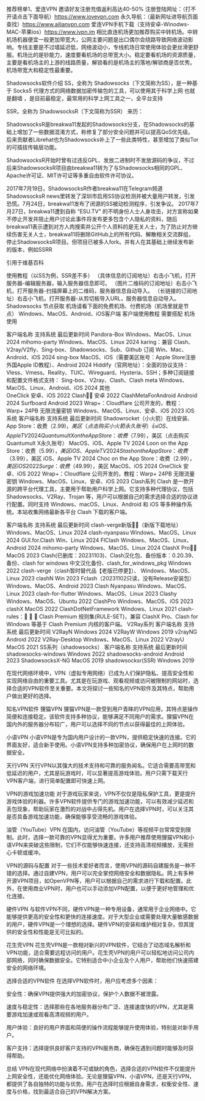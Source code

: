推荐榜单1、爱连VPN 邀请好友注册充值返利高达40-50% 
注册登陆网址：（打不开请点击下面导航）https://www.iovevpn.com
永久导航：（最新网址进导航页面查找）https://www.ailianvpn.com
爱连VPN手机下载（支持安卓-Winodws-MAC-苹果ios）https://www.ivpn.im
相比直连机场更加推荐购买中转机场。中转机场机器便宜一般更加带宽大，公网主要问题是出口偶尔会绕路导致网络波动影响。专线主要是不过墙延迟低，网络波动小，专线机场日常使用体验会更丝滑更舒服。机场比的是钞能力，速度要看机场的总带宽大小。稳定要看机场的资源质量，主要是看机场主的上游的线路质量，解锁看的是机场主的落地/解锁商是否优秀。机场带宽大和稳定性最重要。

Shadowsocks软件介绍
SS，全称为 Shadowsocks（下文简称为SS），是一种基于 Socks5 代理方式的网络数据加密传输包的工具，可以使用其于科学上网 也就是翻墙 ，是目前最稳定，最常用的科学上网工具之一，全平台支持

SSR，全称为 ShadowsocksR（下文简称为SSR） 来历：

ShadowsocksR是breakwa11发起的Shadowsocks分支，在Shadowsocks的基础上增加了一些数据混淆方式，称修复了部分安全问题并可以提高QoS优先级。后来贡献者Librehat也为Shadowsocks补上了一些此类特性，甚至增加了类似Tor的可插拔传输层功能。

ShadowsocksR开始时曾有过违反GPL、发放二进制时不发放源码的争议，不过后来ShadowsocksR项目由breakwa11转为了与Shadowsocks相同的GPL、Apache许可证、MIT许可证等多重自由软件许可协议。

2017年7月19日，ShadowsocksR作者breakwa11在Telegram频道ShadowsocksR news里转发了深圳市启用SS协议检测并被大量用户转发，引发恐慌。7月24日，breakwa11发布了闭源的SS被动检测程序，引发争议。 2017年7月27日，breakwa11遭到自称 “ESU.TV” 的不明身份人士人身攻击，对方宣称如果不停止开发并阻止用户讨论此事件将发布更多包含个人隐私的资料，随后breakwa11表示遭到对方人肉搜索并公开个人资料的是无关人士，为了防止对方继续伤害无关人士，breakwa11将删除GitHub上的所有代码、解散相关交流群组，停止ShadowsocksR项目。但项目已被多人fork。并有人在其基础上继续发布新的版本，例如SSRR

引用于维基百科

使用教程（以SS为例，SSR差不多）
（具体信息的订阅地址）右击小飞机，打开服务器-编辑服务器，输入服务器信息即可。
（图片二维码的订阅地址）右击小飞机，打开服务器-扫描屏幕上的二维码，服务器信息自动导入。
（长链接的订阅地址）右击小飞机，打开服务器-从剪切板导入URL，服务器信息自动导入。
Shadowsocks 节点获取
机场请看下面的免费机场、付费机场（机场里就是节点）
Windows、MacOS、Android、iOS客户端
客户端使用教程 需要搭配 机场 使用

客户端名称	支持系统	最后更新时间
Pandora-Box	Windows、MacOS、Linux	2024
mihomo-party	Windows、MacOS、Linux	2024
karing：兼容 Clash、V2ray/V2fly、Sing-box、Shadowsocks、Sub、Github 订阅	Win、Mac、Android、iOS	2024
sing-box	MacOS、iOS（需要美区账号：Apple Store注册外国Apple ID教程）、Android	2024
Hiddify（官网地址）：全面的协议支持：Vless、Vmess、Reality、TUIC、Wireguard、Hysteria、SSH；多种订阅链接和配置文件格式支持： Sing-box、V2ray、Clash、Clash meta	Windows、MacOS、Linux、Android、iOS	2024
其他	
OneClick	安卓、iOS	2022
Clash👍🏻	安卓	2022
ClashMetaForAndroid	Android	2024
Surfboard	Android	2023
Wrap+：Cloudflare 公司开发的，教程：Warp+ 24PB 无限流量密钥	Windows、MacOS、Linux、安卓、iOS	2023
iOS系统
客户端名称	支持系统	最后更新时间
Shadowrocket（小火箭）在线安装、App Store：收费（$2.99)，美区（点击购买小火箭永久账号）👍	iOS、Apple TV	2024
Quantumult X on the App Store：收费（$7.99），美区（点击购买Quantumult X永久账号）	MacOS、iOS、Apple TV	2024
Loon on the App Store：收费（$5.99），美区	iOS、Apple TV	2024
Stash on the App Store：收费（$3.99），美区	iOS、Apple TV	2024
Choc on the App Store：收费（$2.99），美区	iOS	2022
Surge：收费（$49.99），美区	MacOS、iOS	2024
OneClick	安卓、iOS	2022
Wrap+：Cloudflare 公司开发的，教程：Warp+ 24PB 无限流量密钥	Windows、MacOS、Linux、安卓、iOS	2023
Clash系列
Clash 是一款开源的跨平台代理工具，主要用于帮助用户科学上网。它支持多种代理协议，包括 Shadowsocks、V2Ray、Trojan 等，用户可以根据自己的需求选择合适的协议进行配置。同时支持 Windows、macOS、Linux、Android 和 iOS 等多种操作系统。本站收集网络最新各平台 Clash 下载的客户端。

客户端名称	支持系统	最后更新时间
clash-verge新版👍🏻（新版下载地址）	Windows、MacOS、Linux	2024
clash-nyanpasu	Windows、MacOS、Linux	2024
GUI.for.Clash	Win、Linux	2024
FlClash	Windows、MacOS、Linux、Android	2024
mihomo-party	Windows、MacOS、Linux	2024
ClashX Pro👍🏻	MacOS	2023
Clash(已删库：20231103)、Clash汉化包、备份版本：0.20.39、备份、clash for windows 中文汉化备份、clash_for_windows_pkg	Windows	2022
clash-verge（clash暂时替代品【老版已停更】）、	Windows、MacOS、Linux	2023
clashN	Win	2023
Fclash（20231102只读，没有Release安装包）	Windows、MacOS、Android	2023
Clash Nyanpasu	Windows、MacOS、Linux	2023
clash-for-flutter	Windows、MacOS、Linux	2023
Clashy	Windows、MacOS、Ubuntu	2022
ClashPro	Windows、MacOS、iOS	2023
clashX	MacOS	2022
ClashDotNetFramework	Windows、Linux	2021
clash-rules：🦄️ 🎃 👻 Clash Premium 规则集(RULE-SET)，兼容 ClashX Pro、Clash for Windows 等基于 Clash Premium 内核的客户端。
V2Ray系列
客户端名称	支持系统	最后更新时间
V2RayN	Windows	2024
V2RayW	Windows	2019
v2rayNG	Android	2022
V2Ray-Desktop	Windows、MacOS、Linux	2022
V2rayU	MacOS	2021
SS系列（shadowsocks）
客户端名称	支持系统	最后更新时间
shadowsocks-windows	Windows	2022
shadowsocks-android	Android	2023
ShadowsocksX-NG	MacOS	2019
shadowsocksr(SSR)	Windows	2019

在现代网络环境中，VPN（虚拟专用网络）已成为人们保护隐私、提高安全性和实现网络自由的重要工具。尤其是在玩游戏、观看视频或访问被限制的网站时，选择合适的VPN软件至关重要。本文将探讨一些知名的VPN软件及其特点，帮助用户做出更好的选择。

知名VPN软件
狸猫VPN 狸猫VPN是一款受到用户青睐的VPN应用，其特点是操作简便和连接稳定。该软件支持多种协议，能够满足不同用户的需求。狸猫VPN在国内外的服务器分布较广，用户可以选择不同的节点以获得最佳的上网体验。

小语VPN 小语VPN是专为国内用户设计的一款VPN，提供稳定快速的连接。它的界面友好，适合新手使用。小语VPN支持多种加密协议，确保用户在上网时的数据安全。

天行VPN 天行VPN以其强大的技术支持和可靠的服务闻名。它适合需要高带宽和低延迟的用户，尤其是玩游戏时，可以显著提高游戏体验。用户只需下载天行VPN客户端，进行简单配置即可快速上网。

VPN的游戏加速功能
对于游戏玩家来说，VPN不仅仅是隐私保护工具，更是提升游戏体验的利器。许多VPN软件提供专门的游戏加速功能，可以有效减少延迟和丢包现象，帮助玩家在激烈的对战中占得先机。用户在选择VPN时，可以关注其是否具备游戏加速功能，确保能够享受流畅的游戏体验。

油管（YouTube）VPN
在国内，访问油管（YouTube）等视频平台常常受到限制。此时，选择一款可靠的VPN显得尤为重要。许多用户推荐使用狸猫VPN和小语VPN来突破这些限制，它们不仅能够快速连接，还支持高清视频播放，无需担心卡顿或缓冲。

VPN的源码与配置
对于一些技术爱好者而言，使用VPN的源码自建服务是一种不错的选择。通过自建VPN，用户可以完全掌控网络安全和数据隐私。网上有多种开源VPN项目，如OpenVPN等，用户可以根据自己的需求进行下载和配置。此外，在使用商业VPN时，用户也可以手动添加VPN配置，以便于更好地管理和优化连接。

硬件VPN
与软件VPN不同，硬件VPN是一种专用设备，通常用于企业网络中。它能够提供更高的安全性和更快的连接速度。对于大型企业或需要处理大量敏感数据的用户，硬件VPN是一个理想的选择。硬件VPN的安装和维护相对复杂，但其提供的安全性和性能是无可比拟的。

花生壳VPN
花生壳VPN是一款相对新兴的VPN软件，它结合了动态域名解析和VPN功能，适合需要远程访问的用户。花生壳VPN的用户可以轻松地访问公司内部网络，同时确保数据安全。它特别适合中小企业及个人用户，帮助他们快速搭建安全的网络环境。

选择合适的VPN软件
在选择VPN软件时，用户应考虑多个因素：

安全性：确保VPN提供强大的加密协议，保护个人数据不被泄露。

速度与稳定性：选择那些在各地服务器分布广泛、连接速度快的VPN，尤其是需要游戏加速或观看高清视频的用户。

用户体验：良好的用户界面和简便的操作流程能够提升使用体验，特别是对新手用户。

客户支持：选择提供良好客户支持的VPN服务商，确保在遇到问题时能够及时获得帮助。

总结
VPN在现代网络中扮演着不可或缺的角色，选择合适的VPN软件不仅能提升上网安全性，还能优化网络体验。无论是狸猫VPN、小语VPN，还是天行VPN，都提供了各自独特的功能与优势。用户在选择时应根据自身需求，权衡安全性、速度与价格，找到最适合自己的VPN解决方案。
